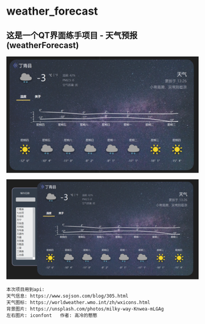 # weather_forecast
## 这是一个QT界面练手项目 - 天气预报(weatherForecast)

![alt text](image.png)

![alt text](image-1.png)


```
本次项目用到api:
天气信息: https://www.sojson.com/blog/305.html
天气图标: https://worldweather.wmo.int/zh/wxicons.html
背景图片: https://unsplash.com/photos/milky-way-Knwea-mLGAg
左右图片: iconfont   作者: 高冷的憨憨

